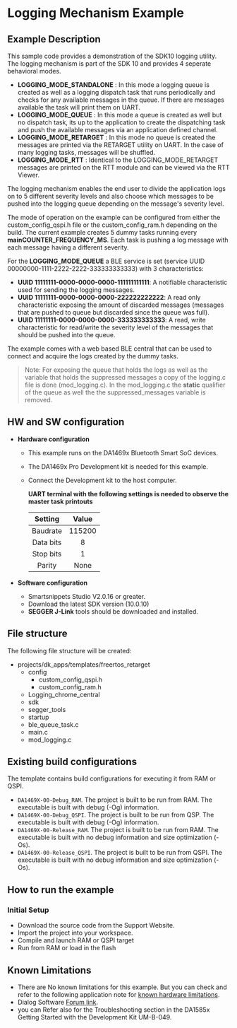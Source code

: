 Logging Mechanism Example
======================================================

## Example Description

This sample code provides a demonstration of the SDK10 logging utility. The logging mechanism is part of the SDK 10 and provides 4 seperate behavioral modes.
- **LOGGING_MODE_STANDALONE** : In this mode a logging queue is created as well as a logging dispatch task that runs periodically and checks for any available messages in the queue. If there are messages available the task will print them on UART.
- **LOGGING_MODE_QUEUE** : In this mode a queue is created as well but no dispatch task, its up to the application to create the dispatching task and push the available messages via an application defined channel.
- **LOGGING_MODE_RETARGET** : In this mode no queue is created the messages are printed via the RETARGET utility on UART. In the case of many logging tasks, messages will be shuffled.
- **LOGGING_MODE_RTT** : Identical to the LOGGING_MODE_RETARGET messages are printed on the RTT module and can be viewed via the RTT Viewer.

The logging mechanism enables the end user to divide the application logs on to 5 different severity levels and also choose which messages to be pushed into the logging queue depending on the message's severity level.

The mode of operation on the example can be configured from either the custom_config_qspi.h file or the custom_config_ram.h depending on the build. The current example creates 5 dummy tasks running every **mainCOUNTER_FREQUENCY_MS**. Each task is pushing a log message with each message having a different severity. 

For the **LOGGING_MODE_QUEUE** a BLE service is set (service UUID 00000000-1111-2222-2222-333333333333) with 3 characteristics:
 - **UUID 11111111-0000-0000-0000-111111111111**: A notifiable characteristic used for sending the logging messages.
 - **UUID 11111111-0000-0000-0000-222222222222**: A read only characteristic exposing the amount of discarded messages (messages that are pushed to queue but discarded since the queue was full).
 - **UUID 11111111-0000-0000-0000-333333333333**: A read, write  characteristic for read/write the severity level of the messages that should be pushed into the queue.

 The example comes with a web based BLE central that can be used to connect and acquire the logs created by the dummy tasks.

> Note: For exposing the queue that holds the logs as well as the variable that holds the suppressed messages a copy of the logging.c file is done (mod_logging.c). In the mod_logging.c the **static** qualifier of the queue as well the the suppressed_messages variable is removed.

## HW and SW configuration
* **Hardware configuration**

    - This example runs on the DA1469x Bluetooth Smart SoC devices.
    - The DA1469x Pro Development kit is needed for this example.
    - Connect the Development kit to the host computer.

        **UART terminal with the following settings is needed to observe the master task printouts**

        | Setting      | Value    |
        |:------------:|:--------:|
        | Baudrate     | 115200   |
        | Data bits    | 8        |
        | Stop bits    | 1        |
        | Parity       | None     |                                 

* **Software configuration**
  - Smartsnippets Studio V2.0.16 or greater.
  - Download the latest SDK version (10.0.10)
  - **SEGGER J-Link** tools should be downloaded and installed.

## File structure

The following file structure will be created:

* projects/dk_apps/templates/freertos_retarget
  * config
    * custom_config_qspi.h
    * custom_config_ram.h
  * Logging_chrome_central
  * sdk
  * segger_tools
  * startup
  * ble_queue_task.c
  * main.c
  * mod_logging.c

## Existing build configurations

The template contains build configurations for executing it from RAM or QSPI. 

- `DA1469X-00-Debug_RAM`. The project is built to be run from RAM. The executable is built with debug (-Og) information.
- `DA1469X-00-Debug_QSPI`. The project is built to be run from QSP. The executable is built with debug (-Og) information.
- `DA1469X-00-Release_RAM`. The project is built to be run from RAM. The executable is built with no debug information and size optimization (-Os).
- `DA1469X-00-Release_QSPI`. The project is built to be run from QSPI. The executable is built with no debug information and size optimization (-Os).

## How to run the example

### Initial Setup

- Download the source code from the Support Website.
- Import the project into your workspace.
- Compile and launch RAM or QSPI target
- Run from RAM or load in the flash

## Known Limitations

- There are No known limitations for this example. But you can check and refer to the following application note for
  [known hardware limitations](https://www.dialog-semiconductor.com/products/da1469x-product-family "known hardware limitations").
- Dialog Software [Forum link](https://support.dialog-semiconductor.com/forums/dialog-smartbond-bluetooth-low-energy-%E2%80%93-software "Forum link").
- you can Refer also for the Troubleshooting section in the DA1585x Getting Started with the Development Kit UM-B-049.
